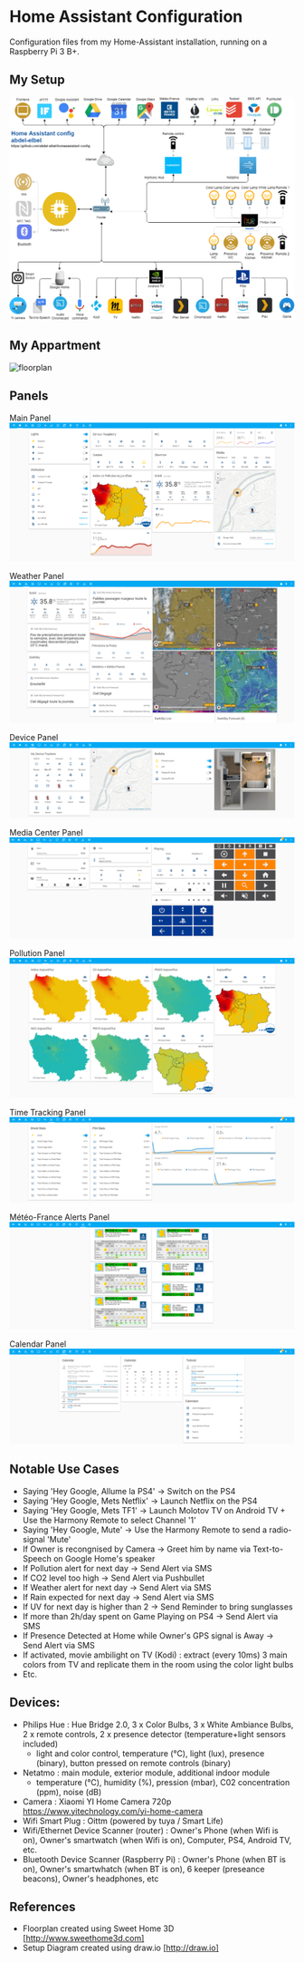 # Home Assistant Configuration
Configuration files from my Home-Assistant installation, running on a Raspberry Pi 3 B+.

## My Setup
![Diagram](https://github.com/abdel-elbel/homeassistant-config/raw/master/www/images/diagram.png)

## My Appartment 
![floorplan](https://github.com/abdel-elbel/homeassistant-config/raw/master/www/images/floorplan.gif)

## Panels
Main Panel
![Panel1](https://github.com/abdel-elbel/homeassistant-config/raw/master/www/images/captures/1.PNG)

Weather Panel
![Panel2](https://github.com/abdel-elbel/homeassistant-config/raw/master/www/images/captures/2.PNG)

Device Panel
![Panel3](https://github.com/abdel-elbel/homeassistant-config/raw/master/www/images/captures/3.PNG)

Media Center Panel
![Panel4](https://github.com/abdel-elbel/homeassistant-config/raw/master/www/images/captures/4.PNG)

Pollution Panel
![Panel5](https://github.com/abdel-elbel/homeassistant-config/raw/master/www/images/captures/5.PNG)

Time Tracking Panel
![Panel6](https://github.com/abdel-elbel/homeassistant-config/raw/master/www/images/captures/6.PNG)

Météo-France Alerts Panel
![Panel7](https://github.com/abdel-elbel/homeassistant-config/raw/master/www/images/captures/7.PNG)

Calendar Panel
![Panel9](https://github.com/abdel-elbel/homeassistant-config/raw/master/www/images/captures/9.PNG)

## Notable Use Cases 
- Saying 'Hey Google, Allume la PS4' ->  Switch on the PS4
- Saying 'Hey Google, Mets Netflix' -> Launch Netflix on the PS4 
- Saying 'Hey Google, Mets TF1' -> Launch Molotov TV on Android TV + Use the Harmony Remote to select Channel '1'
- Saying 'Hey Google, Mute' -> Use the Harmony Remote to send a radio-signal 'Mute'
- If Owner is recongnised by Camera -> Greet him by name via Text-to-Speech on Google Home's speaker 
- If Pollution alert for next day -> Send Alert via SMS 
- If CO2 level too high -> Send Alert via Pushbullet 
- If Weather alert for next day -> Send Alert via SMS 
- If Rain expected for next day -> Send Alert via SMS 
- If UV for next day is higher than 2 -> Send Reminder to bring sunglasses
- If more than 2h/day spent on Game Playing on PS4 -> Send Alert via SMS
- If Presence Detected at Home while Owner's GPS signal is Away -> Send Alert via SMS
- If activated, movie ambilight on TV (Kodi) : extract (every 10ms) 3 main colors from TV and replicate them in the room using the color light bulbs
- Etc.

## Devices:
- Philips Hue : Hue Bridge 2.0, 3 x Color Bulbs, 3 x White Ambiance Bulbs, 2 x remote controls, 2 x presence detector (temperature+light sensors included)
   * light and color control, temperature (°C), light (lux), presence (binary), button pressed on remote controls (binary)
- Netatmo : main module, exterior module, additional indoor module  
   * temperature (°C), humidity (%), pression (mbar), C02 concentration (ppm), noise (dB)
- Camera : Xiaomi YI Home Camera 720p  https://www.yitechnology.com/yi-home-camera
- Wifi Smart Plug : Oittm (powered by tuya / Smart Life)
- Wifi/Ethernet Device Scanner (router) : Owner's Phone (when Wifi is on), Owner's smartwatch (when Wifi is on), Computer, PS4, Android TV, etc.  
- Bluetooth Device Scanner (Raspberry Pi) : Owner's Phone (when BT is on), Owner's smartwhatch (when BT is on), 6 keeper (preseance beacons), Owner's headphones, etc
## References
- Floorplan created using Sweet Home 3D [http://www.sweethome3d.com]
- Setup Diagram created using draw.io [http://draw.io]
